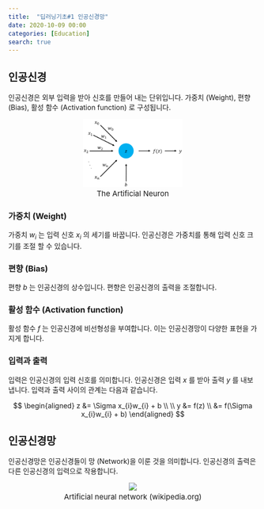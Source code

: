 ```yaml
---
title:  "딥러닝기초#1 인공신경망"
date: 2020-10-09 00:00
categories: [Education]
search: true
---
```

## 인공신경
인공신경은 외부 입력을 받아 신호를 만들어 내는 단위입니다.  가중치 (Weight), 편향 (Bias), 활성 함수 (Activation function) 로 구성됩니다.
<center><img src="/assets/images/education/artificial_neuron.png" width="40%"></center>
<center style="font-size:15px">The Artificial Neuron</center>

### 가중치 (Weight)
가중치 $w_{i}$ 는 입력 신호 $x_{i}$ 의 세기를 바꿉니다. 인공신경은 가중치를 통해 입력 신호 크기를 조절 할 수 있습니다.

### 편향 (Bias)
편향 $b$ 는 인공신경의 상수입니다. 편향은 인공신경의 출력을 조절합니다.

### 활성 함수 (Activation function)
활성 함수 $f$ 는 인공신경에 비선형성을 부여합니다. 이는 인공신경망이 다양한 표현을 가지게 합니다.

### 입력과 출력
입력은 인공신경의 입력 신호를 의미합니다. 인공신경은 입력 $x$ 를 받아 출력 $y$ 를 내보냅니다. 입력과 출력 사이의 관계는 다음과 같습니다.

$$
\begin{aligned}
z &= \Sigma x_{i}w_{i} + b \\
 \\
y &= f(z) \\
  &= f(\Sigma x_{i}w_{i} + b)
\end{aligned}
$$

## 인공신경망
인공신경망은 인공신경들이 망 (Network)을 이룬 것을 의미합니다. 인공신경의 출력은 다른 인공신경의 입력으로 작용합니다.

<center><img src="https://upload.wikimedia.org/wikipedia/commons/thumb/7/7f/Two_layer_ann.svg/800px-Two_layer_ann.svg.png" width="40%"></center>
<center style="font-size:15px">Artificial neural network (wikipedia.org)</center>
